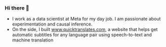 ### Hi there 👋

- I work as a data scientist at Meta for my day job. I am passionate about experimentation and causal inference. 
- On the side, I built www.quicktranslates.com, a website that helps get automatic subtitles for any language pair using speech-to-text and machine translation
